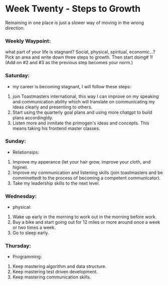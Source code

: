 # Week Twenty - Steps to Growth
Remaining in one place is just a slower way of moving in the wrong direction.

### Weekly Waypoint:
what part of your life is stagnant? Social, physical, spiritual, economic...? Pick an area and write down three steps to growth. Then start doing# 1!
(Add on #2 and #3 as the previous step becomes your norm.)

### Saturday:
- my career is becoming stagnant, I will follow these steps:
1) join Toastmasters international, this way I can improve on my speaking and communication
ability which will translate on communicating my ideas clearly and presenting to others.
2) Start using the quarterly goal plans and using more chatgpt to build plans accordingldy.
3) Listen more and inmitate the primogen's ideas and concepts. This means taking his frontend master classes.

### Sunday:
- Relationsips:
1) Improve my apperance (let your hair grow, improve your cloth, and higine).
2) Improve my communication and listening skills (join toastmasters and be comminettedt to the process of becoming a competent communicator).
3) Take my leadership skills to the next level.

### Wednesday:
- physical:
1) Wake up early in the morning to work out in the morning before work.
2) Buy a bike and start going out for 12 miles or more around once a week or two times a week.
3) Go to sleep early.

### Thursday:
- Programming:
1) Keep mastering algorithm and data structure.
2) Keep mastering test driven development.
3) Keep mastering communication skills.
